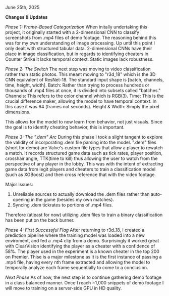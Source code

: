 June 25th, 2025

**Changes & Updates**

*Phase 1: Frame-Based Categorization*
When initally undertaking this project, it originally started with a 2-dimensional CNN to classify screenshots from .mp4 files of demo footage.
The reasoning behind this was for my own understanding of image processing. Up until this point I only dealt with structured tabular data.
2-dimensional CNNs have their place in image classification, but in regards to identifying cheaters in Counter Strike it lacks temporal context.
Static images lack robustness.

*Phase 2: The Switch*
The next step was moving to video classification rather than static photos. This meant moving to "r3d_18" which is the 3D CNN equivalent of ResNet-18.
The standard input shape is [batch, channels, time, height, width].
Batch: Rather than trying to process hundreds or thousands of .mp4 files at once, it is divided into subsets called "batches."
Channels: This refers to the color channel which is RGB(3).
Time: This is the crucial difference maker, allowing the model to have temporal context. In this case it was 64 (frames not seconds).
Height & Width: Simply the pixel dimensions.

This allows for the model to now learn from behavior, not just visuals. Since the goal is to identify cheating behavior, this is important.


*Phase 3: The ".dem" Arc*
During this phase I took a slight tangent to explore the validity of incorporating .dem file parsing into the model. ".dem" files (short for demo)
are Valve's custom file types that allow a player to rewatch a match. It records structured game data such as tick rates, player position, crosshair angle, TTK(time to kill) thus allowing the user to watch from the perspective of any player in the lobby.
This was with the intent of extracting game data from legit players and cheaters to train a classification model (such as XGBoost) and then cross reference that with the video footage.

Major Issues: 
1. Unreliable sources to actually download the .dem files rather than auto-opening in the game (besides my own matches).
2. Syncing .dem tickrates to portions of .mp4 files. 

Therefore (atleast for now) utilizing .dem files to train a binary classification has been put on the back burner.


*Phase 4: First Successful Flag*
After returning to r3d_18, I created a prediction pipeline where the training model was loaded into a new enviroment, and fed a .mp4 clip from a demo.
Surprisingly it worked great with ClearVision identifying the player as a cheater with a confidence of 58%. The player used in the experiment is a known cheater in the top 200 on Premier.
Thise is a major milestone as it is the first instance of passing a .mp4 file, having every nth frame extracted and allowing the model to temporally analyze each frame sequentially to come to a conclusion.


*Next Phase*
As of now, the next step is to continue gathering demo footage in a class balanced manner. Once I reach ~1,000 snippets of demo footage I will move to training on a server-side GPU in HD quality.
